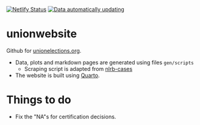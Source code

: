 [![Netlify Status](https://api.netlify.com/api/v1/badges/df4ca112-b4f3-4113-8938-c638d531bc6f/deploy-status)](https://app.netlify.com/sites/amazing-mayer-87367c/deploys)
[![Data automatically updating](https://github.com/reuning/unionwebsite/actions/workflows/update.yaml/badge.svg)](https://github.com/reuning/unionwebsite/actions/workflows/update.yaml)

# unionwebsite

Github for [unionelections.org](https://unionelections.org).


- Data, plots and markdown pages are generated using files `gen/scripts`
  - Scraping script is adapted from [nlrb-cases](https://github.com/labordata/nlrb-cases)
- The website is built using [Quarto](https://quarto.org/). 

# Things to do

- Fix the "NA"s for certification decisions. 